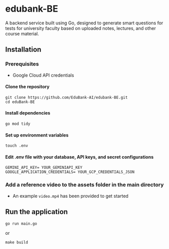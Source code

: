 # edubank-BE

A backend service built using Go, designed to generate smart questions for tests for university faculty based on uploaded notes, lectures, and other course material.

## Installation

### Prerequisites

- Google Cloud API credentials

#### Clone the repository
```
git clone https://github.com/EduBank-AI/edubank-BE.git
cd eduBank-BE
```
#### Install dependencies
```
go mod tidy
```
#### Set up environment variables
```
touch .env
```

#### Edit .env file with your database, API keys, and secret configurations

```
GEMINI_API_KEY= YOUR_GEMINIAPI_KEY
GOOGLE_APPLICATION_CREDENTIALS= YOUR_GCP_CREDENTIALS_JSON
```

### Add a reference video to the assets folder in the main directory
- An example ```video.mp4``` has been provided to get started

## Run the application

```
go run main.go
```

or

```
make build
```
